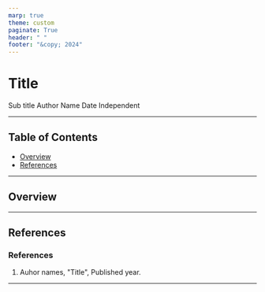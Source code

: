 ```yaml
---
marp: true
theme: custom
paginate: True
header: " "
footer: "&copy; 2024"
---
```


<!-- _class: title -->
<!-- _paginate: "skip" -->

# Title

<subTitle>Sub title</subTitle>
<author>Author Name</author>
<date>Date</date>
<organization>Independent<organaization>

---

## Table of Contents

- [Overview](#overview)
- [References](#references)

---

## Overview

---

## References

<!-- _class: reference -->

### References

1. Auhor names, "Title", Published year.

---

<!-- _class: end -->
<!-- _paginate: "skip" -->
<script src="https://cdn.jsdelivr.net/npm/mermaid@9">
</script>
<script>
    mermaid.initialize({
        startOnLoad: true,
        theme: "base",
        flowchart: {
            padding: 5,
            nodeSpacing: 25,
            rankSpacing: 25
        }
        })
</script>

